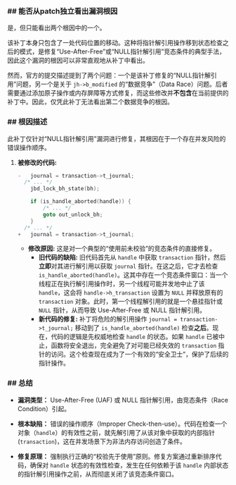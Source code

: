 ### **## 能否从patch独立看出漏洞根因**
是，但只能看出两个根因中的一个。

该补丁本身只包含了一处代码位置的移动。这种将指针解引用操作移到状态检查之后的模式，是修复“Use-After-Free”或“NULL指针解引用”竞态条件的典型手法，因此这个漏洞的根因可以非常直观地从补丁中看出。

然而，官方的提交描述提到了两个问题：一个是该补丁修复的“NULL指针解引用”问题，另一个是关于 `jh->b_modified` 的“数据竞争”（Data Race）问题。后者需要通过添加原子操作或内存屏障等方式修复，而这些修改并**不包含**在当前提供的补丁中。因此，仅凭此补丁无法看出第二个数据竞争的根因。

### **## 根因描述**

此补丁仅针对“NULL指针解引用”漏洞进行修复，其根因在于一个存在并发风险的错误操作顺序。

1.  **被修改的代码:**
    ```c
    -	journal = transaction->t_journal;
      /* ... */
      	jbd_lock_bh_state(bh);
    
      	if (is_handle_aborted(handle)) {
      		/* ... */
      		goto out_unlock_bh;
      	}
      /* ... */
    +	journal = transaction->t_journal;
    ```
    *   **修改原因:** 这是对一个典型的“使用前未校验”的竞态条件的直接修复。
        *   **旧代码的缺陷:** 旧代码首先从 `handle` 中获取 `transaction` 指针，然后**立即**对其进行解引用以获取 `journal` 指针。在这之后，它才去检查 `is_handle_aborted(handle)`。这其中存在一个竞态条件窗口：当一个线程正在执行解引用操作时，另一个线程可能并发地中止了该 `handle`，这会将 `handle->h_transaction` 设置为 `NULL` 并释放原有的 `transaction` 对象。此时，第一个线程解引用的就是一个悬挂指针或 `NULL` 指针，从而导致 Use-After-Free 或 NULL 指针解引用。
        *   **新代码的修复:** 补丁将危险的解引用操作 `journal = transaction->t_journal;` 移动到了 `is_handle_aborted(handle)` 检查**之后**。现在，代码的逻辑是先权威地检查 `handle` 的状态。如果 `handle` 已被中止，函数将安全退出，完全避免了对可能已经失效的 `transaction` 指针的访问。这个检查现在成为了一个有效的“安全卫士”，保护了后续的指针操作。

### **## 总结**

*   **漏洞类型：**
    Use-After-Free (UAF) 或 NULL 指针解引用，由竞态条件（Race Condition）引起。

*   **根本缺陷：**
    错误的操作顺序（Improper Check-then-use）。代码在检查一个对象（`handle`）的有效性之前，就先解引用了从该对象中获取的内部指针 (`transaction`)，这在并发场景下为非法内存访问创造了条件。

*   **修复原理：**
    强制执行正确的“校验先于使用”原则。修复方案通过重新排序代码，确保对 `handle` 状态的有效性检查，发生在任何依赖于该 `handle` 内部状态的指针解引用操作之前，从而彻底关闭了该竞态条件窗口。